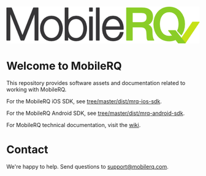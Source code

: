 ![MobileRQ](MobileRQ-logo.png)

# Welcome to MobileRQ

This repository provides software assets and documentation related to working with MobileRQ.

For the MobileRQ iOS SDK, see [tree/master/dist/mrq-ios-sdk](dist/mrq-sdk-ios).

For the MobileRQ Android SDK, see [tree/master/dist/mrq-android-sdk](dist/mrq-sdk-android).

For MobileRQ technical documentation, visit the [wiki](wiki).

# Contact

We're happy to help. Send questions to support@mobilerq.com.
